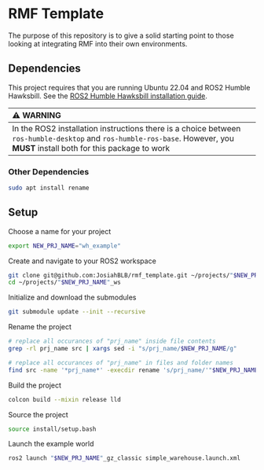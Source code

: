 # RMF Template
The purpose of this repository is to give a solid starting point to those looking at integrating RMF into their own environments.

## Dependencies
This project requires that you are running Ubuntu 22.04 and ROS2 Humble Hawksbill.
See the [ROS2 Humble Hawksbill installation guide](https://docs.ros.org/en/humble/Installation/Ubuntu-Install-Debians.html).

| :warning: WARNING           |
|:----------------------------|
| In the ROS2 installation instructions there is a choice between `ros-humble-desktop` and `ros-humble-ros-base`. However, you **MUST** install both for this package to work   |


### Other Dependencies
```sh
sudo apt install rename
```

## Setup
Choose a name for your project
```sh
export NEW_PRJ_NAME="wh_example"
```

Create and navigate to your ROS2 workspace
```sh
git clone git@github.com:JosiahBLB/rmf_template.git ~/projects/"$NEW_PRJ_NAME"_ws
cd ~/projects/"$NEW_PRJ_NAME"_ws
```

Initialize and download the submodules
```sh
git submodule update --init --recursive
```

Rename the project
```sh
# replace all occurances of "prj_name" inside file contents
grep -rl prj_name src | xargs sed -i "s/prj_name/$NEW_PRJ_NAME/g"

# replace all occurances of "prj_name" in files and folder names
find src -name '*prj_name*' -execdir rename 's/prj_name/'"$NEW_PRJ_NAME"'/' '{}' \+
```

Build the project
```sh
colcon build --mixin release lld
```

Source the project
```sh  
source install/setup.bash
```

Launch the example world
```sh
ros2 launch "$NEW_PRJ_NAME"_gz_classic simple_warehouse.launch.xml
```